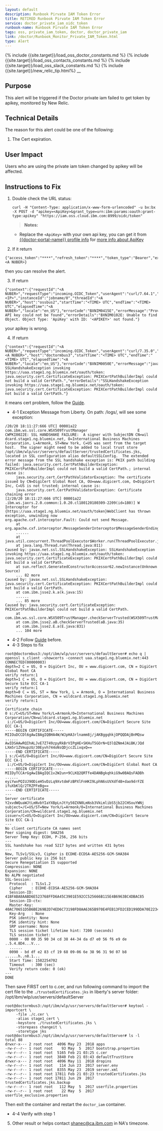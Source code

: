 ```yaml
---
layout: default
description: Runbook Pirvate IAM Token Error
title: RETIRED Runbook Pirvate IAM Token Error
service: doctor_private_iam_oidc_token
runbook-name: Runbook Pirvate IAM Token Error
tags: oss, private_iam_token, doctor, doctor_private_iam
link: /doctor/Runbook_Monitor_Private_IAM_Token.html
type: Alert
---
```


{% include {{site.target}}/load_oss_doctor_constants.md %}
{% include {{site.target}}/load_oss_contacts_constants.md %}
{% include {{site.target}}/load_oss_slack_constants.md %}
{% include {{site.target}}/new_relic_tip.html%}
__

## Purpose

This alert will be triggered if the Doctor private iam failed to get token by apikey, monitored by New Relic.

## Technical Details

The reason for this alert could be one of the following:
  1. The Cert expiration.
  

## User Impact

Users who are using the private iam token changed by apikey will be affected.

## Instructions to Fix


1. Double check the URL status:

   ```
   curl -H "Content-Type: application/x-www-form-urlencoded" -u bx:bx -X POST -d "apikey=<ApiKey>&grant_type=urn:ibm:params:oauth:grant-type:apikey" "https://iam.oss.cloud.ibm.com:8999/oidc/token"
   ```
   > **Notes:**
    * Replace the `<ApiKey>` with your own api key, you can get it from [{{doctor-portal-name}} profile info]({{doctor-portal-link}}/#/profile/info) for [more info about ApiKey]({{site.baseurl}}/docs/runbooks/doctor/Runbook_how_to_get_doctor_api_key.html)
    

2. If it return 
```
{"access_token":"****","refresh_token":"****","token_type":"Bearer","expires_in":3600,"expiration":<A NUBER>}
```
then you can resolve the alert. 
   
3. If return 
```
{"context":{"requestId":"<A NUBER>","requestType":"incoming.OIDC_Token","userAgent":"curl/7.64.1","clientIp":"<IP>","instanceId":"jobname/0","threadId":"<A NUBER>","host":"ossbus2","startTime":"<TIME> UTC","endTime":"<TIME> UTC","elapsedTime":"<A NUBER>","locale":"en_US"},"errorCode":"BXNIM0415E","errorMessage":"Provided API key could not be found","errorDetails":"BXNIM0102E: Unable to find Object. Object Type: 'ApiKey' with ID: '<APIKEY>' not found."}
```
your apikey is wrong.
   
4. If return 
```
{"context":{"requestId":"<A NUBER>","requestType":"incoming.OIDC_Token","userAgent":"curl/7.35.0","clientIp":"0:0:0:0:0:0:0:1","instanceId":"jobname/0","threadId":"<A NUBER>","host":"doctormbus3","startTime":"<TIME> UTC","endTime":"<TIME> UTC","elapsedTime":"<A NUBER>","locale":"en_US"},"errorCode":"BXNIM0050E","errorMessage":"javax.net.ssl.SSLHandshakeException: SSLHandshakeException invoking https://uaa.stage1.ng.bluemix.net/oauth/token: java.security.cert.CertificateException: PKIXCertPathBuilderImpl could not build a valid CertPath.","errorDetails":"SSLHandshakeException invoking https://uaa.stage1.ng.bluemix.net/oauth/token: java.security.cert.CertificateException: PKIXCertPathBuilderImpl could not build a valid CertPath."}
```
it means cert problem, follow the [Guide](https://www.ibm.com/support/knowledgecenter/SSEQTP_liberty/com.ibm.websphere.wlp.doc/ae/twlp_add_trust_cert.html).
  
  + 4-1 Exception Message from Liberty. On path: /logs/, will see some exception:
  
   ```
/20/20 18:11:27:666 UTC] 00001a22 com.ibm.ws.ssl.core.WSX509TrustManager                       E CWPKI0022E: SSL HANDSHAKE FAILURE:  A signer with SubjectDN CN=wil
dcard.stage1.ng.bluemix.net, O=International Business Machines Corporation, L=Armonk, ST=New York, C=US was sent from the target host.  The signer might need to be added to local trust store /opt/ibm/wlp/usr/servers/defaultServer/trustedCertificates.jks, located in SSL configuration alias defaultSSLConfig.  The extended error message from the SSL handshake exception is: PKIX path building failed: java.security.cert.CertPathBuilderException: PKIXCertPathBuilderImpl could not build a valid CertPath.; internal cause is: 
        java.security.cert.CertPathValidatorException: The certificate issued by CN=DigiCert Global Root CA, OU=www.digicert.com, O=DigiCert Inc, C=US is not trusted; internal cause is: 
        java.security.cert.CertPathValidatorException: Certificate chaining error
[2/20/20 18:11:27:666 UTC] 00001a22 .ibm.ws.jaxrs.2.0.common:1.0.20.cl180120180309-2209(id=180)] W Interceptor for {https://uaa.stage1.ng.bluemix.net/oauth/token}WebClient has thrown exception, unwinding now
org.apache.cxf.interceptor.Fault: Could not send Message.
        at org.apache.cxf.interceptor.MessageSenderInterceptor$MessageSenderEndingInterceptor.handleMessage(MessageSenderInterceptor.java:64)
        ......
        at java.util.concurrent.ThreadPoolExecutor$Worker.run(ThreadPoolExecutor.java:635)
        at java.lang.Thread.run(Thread.java:811)
Caused by: javax.net.ssl.SSLHandshakeException: SSLHandshakeException invoking https://uaa.stage1.ng.bluemix.net/oauth/token: java.security.cert.CertificateException: PKIXCertPathBuilderImpl could not build a valid CertPath.
        at sun.reflect.GeneratedConstructorAccessor62.newInstance(Unknown Source)
        ... 82 more
Caused by: javax.net.ssl.SSLHandshakeException: java.security.cert.CertificateException: PKIXCertPathBuilderImpl could not build a valid CertPath.
        at com.ibm.jsse2.k.a(k.java:15)
        ......
        ... 85 more
Caused by: java.security.cert.CertificateException: PKIXCertPathBuilderImpl could not build a valid CertPath.
        at com.ibm.ws.ssl.core.WSX509TrustManager.checkServerTrusted(WSX509TrustManager.java:322)
        at com.ibm.jsse2.aB.checkServerTrusted(aB.java:35)
        at com.ibm.jsse2.E.a(E.java:831)
        ... 104 more
```
  + 4-2 Follow [Guide](https://www.ibm.com/support/knowledgecenter/SSEQTP_liberty/com.ibm.websphere.wlp.doc/ae/twlp_add_trust_cert.html) before.
  + 4-3 Steps to fix
  ```
root@doctormbus3:/opt/ibm/wlp/usr/servers/defaultServer# echo q | openssl s_client -showcerts -connect uaa.stage1.ng.bluemix.net:443
CONNECTED(00000003)
depth=2 C = US, O = DigiCert Inc, OU = www.digicert.com, CN = DigiCert Global Root CA
verify return:1
depth=1 C = US, O = DigiCert Inc, OU = www.digicert.com, CN = DigiCert Secure Site ECC CA-1
verify return:1
depth=0 C = US, ST = New York, L = Armonk, O = International Business Machines Corporation, CN = wildcard.stage1.ng.bluemix.net
verify return:1
---
Certificate chain
 0 s:/C=US/ST=New York/L=Armonk/O=International Business Machines Corporation/CN=wildcard.stage1.ng.bluemix.net
   i:/C=US/O=DigiCert Inc/OU=www.digicert.com/CN=DigiCert Secure Site ECC CA-1
-----BEGIN CERTIFICATE-----
MIIOuDCCDl6gAwIBAgIQBHA4W/WJpHA3rlnamm8j/jAKBggqhkjOPQQDAjBnMQsw
......
AwIDSAAwRQIhALJvE7Z749zpyRkBrVIPgHE+SKHuT5GOrN+Q3lQZNm4JAiBK/JQd
LXm5r1ZVmupzU/30Eyvh744oNsQDjccZLixqxQ==
-----END CERTIFICATE-----
 1 s:/C=US/O=DigiCert Inc/OU=www.digicert.com/CN=DigiCert Secure Site ECC CA-1
   i:/C=US/O=DigiCert Inc/OU=www.digicert.com/CN=DigiCert Global Root CA
-----BEGIN CERTIFICATE-----
MIIDyTCCArGgAwIBAgIQC1v2W2un+9CLKQ2QRTfe4DANBgkqhkiG9w0BAQsFADBh
......
eyiYwvPQIUJ9ODieH5vDzLq9XvtdmFzBPXlFnHKI9LphN6sUVXdf4B+dao9drFZE
ifuXbKlQ/2TRZPFeBg==
-----END CERTIFICATE-----
---
Server certificate
Y2xvdWQuaWJtLmNvbYIaYXBpLnJtYy50ZXN0LmNsb3VkLmlibS5jb22CHSouYWNj
subject=/C=US/ST=New York/L=Armonk/O=International Business Machines Corporation/CN=wildcard.stage1.ng.bluemix.net
issuer=/C=US/O=DigiCert Inc/OU=www.digicert.com/CN=DigiCert Secure Site ECC CA-1
---
No client certificate CA names sent
Peer signing digest: SHA256
Server Temp Key: ECDH, P-256, 256 bits
---
SSL handshake has read 5217 bytes and written 431 bytes
---
New, TLSv1/SSLv3, Cipher is ECDHE-ECDSA-AES256-GCM-SHA384
Server public key is 256 bit
Secure Renegotiation IS supported
Compression: NONE
Expansion: NONE
No ALPN negotiated
SSL-Session:
    Protocol  : TLSv1.2
    Cipher    : ECDHE-ECDSA-AES256-GCM-SHA384
    Session-ID: 41BFABA8AABD6E523768FFD6A45C3901E592CC525666B115E4B6963BC4DBAC85
    Session-ID-ctx: 
    Master-Key: 40AC70651D5B6BE269B2D74ED6C73198FD8AA6365B970E4FEB13FD2CED199DDA70E22340F071CD90B910768D15A10920
    Key-Arg   : None
    PSK identity: None
    PSK identity hint: None
    SRP username: None
    TLS session ticket lifetime hint: 7200 (seconds)
    TLS session ticket:
    0000 - 00 00 35 90 34 cd 38 44-34 da d7 e0 56 f6 e9 de   ..5.4.8D4...V...
    ......
    0090 - bd df e2 83 cf 19 68 09-06 6e 38 96 31 9d 07 b8   ......h..n8.1...
    Start Time: 1582254702
    Timeout   : 300 (sec)
    Verify return code: 0 (ok)
---
DONE
```
Then save FIRST cert to c.cer, and run following command to import the cert file to the `./trustedCertificates.jks`
in liberty's server folder: /opt/ibm/wlp/usr/servers/defaultServer
```
root@doctormbus3:/opt/ibm/wlp/usr/servers/defaultServer# keytool -importcert \
     -file ./c.cer \
     -alias stage1_cert \
     -keystore ./trustedCertificates.jks \
     -storepass changeit \
     -storetype jks
root@doctormbus3:/opt/ibm/wlp/usr/servers/defaultServer# ls -l
total 88
drwxr-x--- 2 root root  4096 May 23  2018 apps
-rw-r--r-- 1 root root    93 May  5  2017 bootstrap.properties
-rw-r--r-- 1 root root  5165 Feb 21 03:25 c.cer
-rw-r--r-- 1 root root  3840 Feb 21 03:43 defaultTrustStore
drwxr-x--- 2 root root  4096 May 11  2018 dropins
-rw-r--r-- 1 root root   114 Jun 23  2017 server.env
-rw-r--r-- 1 root root  8355 May 23  2019 server.xml
-rw-r--r-- 1 root root 17811 Feb 21 03:23 trustedCertificates.jks
-rw-r--r-- 1 root root 17811 Jun 29  2017 trustedCertificates.jks.backup
-rw-r--r-- 1 root root   112 May  5  2017 userfile.properties
-rw-r--r-- 1 root root    22 May  5  2017 userfile_exclusive.properties
```
   Then exit the container and restart the `doctor_iam` container.
  + 4-4 Verify with step 1
  
5. Other result or helps contact shanec@ca.ibm.com in NA's timezone.
